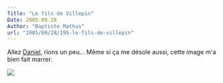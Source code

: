 ```yaml
---
Title: "Le fils de Villepin"
Date: 2005-09-28
Author: "Baptiste Mathus"
url: "2005/09/28/195-le-fils-de-villepin"
---
```




Allez
[Daniel](http://www.glazman.org/weblog/dotclear/index.php?2005/09/22/1263-ancien-regime),
rions un peu... Même si ça me désole aussi, cette image m'a bien fait
marrer.

![](/dotclear/images/Villepin_fils.jpg)

